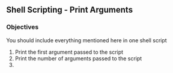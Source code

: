 ## Shell Scripting - Print Arguments

### Objectives

You should include everything mentioned here in one shell script

1. Print the first argument passed to the script
2. Print the number of arguments passed to the script
3. 
